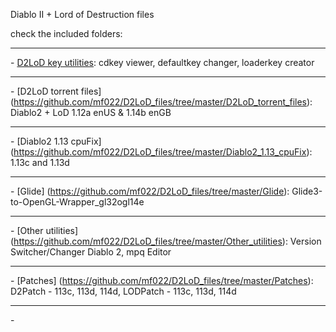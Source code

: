 Diablo II + Lord of Destruction files

check the included folders:
	<hr/>- [D2LoD key utilities](https://github.com/mf022/D2LoD_files/tree/master/D2LoD_key_utilities): cdkey viewer, defaultkey changer, loaderkey creator
	<hr/>- [D2LoD torrent files] (https://github.com/mf022/D2LoD_files/tree/master/D2LoD_torrent_files): Diablo2 + LoD 1.12a enUS & 1.14b enGB
	<hr/>- [Diablo2 1.13 cpuFix] (https://github.com/mf022/D2LoD_files/tree/master/Diablo2_1.13_cpuFix): 1.13c and 1.13d
	<hr/>- [Glide] (https://github.com/mf022/D2LoD_files/tree/master/Glide): Glide3-to-OpenGL-Wrapper_gl32ogl14e
	<hr/>- [Other utilities] (https://github.com/mf022/D2LoD_files/tree/master/Other_utilities): Version Switcher/Changer Diablo 2, mpq Editor
	<hr/>- [Patches] (https://github.com/mf022/D2LoD_files/tree/master/Patches): D2Patch - 113c, 113d, 114d, LODPatch - 113c, 113d, 114d
	<hr/>- 